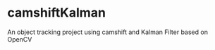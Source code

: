 camshiftKalman
==============

An object tracking project using camshift and Kalman Filter based on OpenCV

